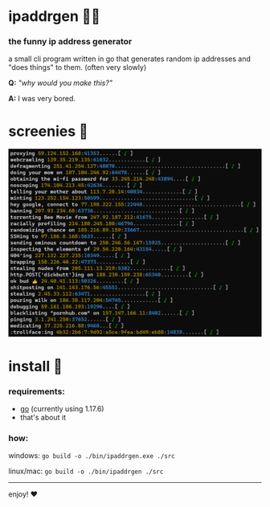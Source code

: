 # ipaddrgen 👩‍💻
### the funny ip address generator

a small cli program written in go that generates random ip addresses and "does things" to them. (often very slowly)

**Q:** *"why would you make this?"*

**A:** I was very bored.

# screenies 📸

![ipaddrgen in action](screenshots/v1term.png)

# install 📀

### requirements:

- [go](https://go.dev/) (currently using 1.17.6)
- that's about it

### how:

windows: `go build -o ./bin/ipaddrgen.exe ./src`

linux/mac: `go build -o ./bin/ipaddrgen ./src`

---

enjoy! ❤

